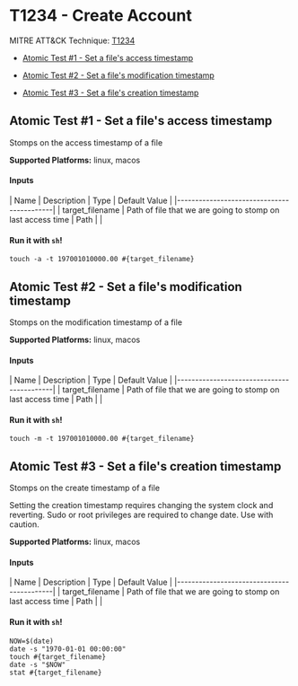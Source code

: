 # T1234 - Create Account
MITRE ATT&CK Technique: [T1234](https://attack.mitre.org/wiki/Technique/T1234)


- [Atomic Test #1 - Set a file's access timestamp](#atomic-test-1---set-a-files-access-timestamp)


- [Atomic Test #2 - Set a file's modification timestamp](#atomic-test-2---set-a-files-modification-timestamp)


- [Atomic Test #3 - Set a file's creation timestamp](#atomic-test-3---set-a-files-creation-timestamp)


## Atomic Test #1 - Set a file's access timestamp
Stomps on the access timestamp of a file

**Supported Platforms:** linux, macos


#### Inputs
| Name | Description | Type | Default Value | 
|-------------------------------------------|
    | target_filename | Path of file that we are going to stomp on last access time | Path | |

#### Run it with `sh`!
```
touch -a -t 197001010000.00 #{target_filename}

```
## Atomic Test #2 - Set a file's modification timestamp
Stomps on the modification timestamp of a file

**Supported Platforms:** linux, macos


#### Inputs
| Name | Description | Type | Default Value | 
|-------------------------------------------|
    | target_filename | Path of file that we are going to stomp on last access time | Path | |

#### Run it with `sh`!
```
touch -m -t 197001010000.00 #{target_filename}

```
## Atomic Test #3 - Set a file's creation timestamp
Stomps on the create timestamp of a file

Setting the creation timestamp requires changing the system clock and reverting.
Sudo or root privileges are required to change date. Use with caution.

**Supported Platforms:** linux, macos


#### Inputs
| Name | Description | Type | Default Value | 
|-------------------------------------------|
    | target_filename | Path of file that we are going to stomp on last access time | Path | |

#### Run it with `sh`!
```
NOW=$(date)
date -s "1970-01-01 00:00:00"
touch #{target_filename}
date -s "$NOW"
stat #{target_filename}

```
